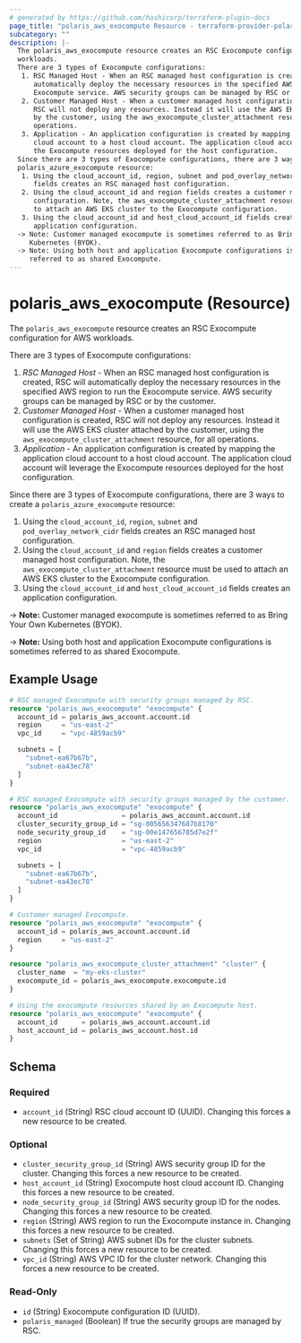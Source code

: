 ```yaml
---
# generated by https://github.com/hashicorp/terraform-plugin-docs
page_title: "polaris_aws_exocompute Resource - terraform-provider-polaris"
subcategory: ""
description: |-
  The polaris_aws_exocompute resource creates an RSC Exocompute configuration for AWS
  workloads.
  There are 3 types of Exocompute configurations:
   1. RSC Managed Host - When an RSC managed host configuration is created, RSC will
      automatically deploy the necessary resources in the specified AWS region to run the
      Exocompute service. AWS security groups can be managed by RSC or by the customer.
   2. Customer Managed Host - When a customer managed host configuration is created,
      RSC will not deploy any resources. Instead it will use the AWS EKS cluster attached
      by the customer, using the aws_exocompute_cluster_attachment resource, for all
      operations.
   3. Application - An application configuration is created by mapping the application
      cloud account to a host cloud account. The application cloud account will leverage
      the Exocompute resources deployed for the host configuration.
  Since there are 3 types of Exocompute configurations, there are 3 ways to create a
  polaris_azure_exocompute resource:
   1. Using the cloud_account_id, region, subnet and pod_overlay_network_cidr
      fields creates an RSC managed host configuration.
   2. Using the cloud_account_id and region fields creates a customer managed host
      configuration. Note, the aws_exocompute_cluster_attachment resource must be used
      to attach an AWS EKS cluster to the Exocompute configuration.
   3. Using the cloud_account_id and host_cloud_account_id fields creates an
      application configuration.
  -> Note: Customer managed exocompute is sometimes referred to as Bring Your Own
     Kubernetes (BYOK).
  -> Note: Using both host and application Exocompute configurations is sometimes
     referred to as shared Exocompute.
---
```


# polaris_aws_exocompute (Resource)

The `polaris_aws_exocompute` resource creates an RSC Exocompute configuration for AWS
workloads.

There are 3 types of Exocompute configurations:
 1. *RSC Managed Host* - When an RSC managed host configuration is created, RSC will
    automatically deploy the necessary resources in the specified AWS region to run the
    Exocompute service. AWS security groups can be managed by RSC or by the customer.
 2. *Customer Managed Host* - When a customer managed host configuration is created,
    RSC will not deploy any resources. Instead it will use the AWS EKS cluster attached
    by the customer, using the `aws_exocompute_cluster_attachment` resource, for all
    operations.
 3. *Application* - An application configuration is created by mapping the application
    cloud account to a host cloud account. The application cloud account will leverage
    the Exocompute resources deployed for the host configuration.

Since there are 3 types of Exocompute configurations, there are 3 ways to create a
`polaris_azure_exocompute` resource:
 1. Using the `cloud_account_id`, `region`, `subnet` and `pod_overlay_network_cidr`
    fields creates an RSC managed host configuration.
 2. Using the `cloud_account_id` and `region` fields creates a customer managed host
    configuration. Note, the `aws_exocompute_cluster_attachment` resource must be used
    to attach an AWS EKS cluster to the Exocompute configuration.
 3. Using the `cloud_account_id` and `host_cloud_account_id` fields creates an
    application configuration.

-> **Note:** Customer managed exocompute is sometimes referred to as Bring Your Own
   Kubernetes (BYOK).

-> **Note:** Using both host and application Exocompute configurations is sometimes
   referred to as shared Exocompute.

## Example Usage

```terraform
# RSC managed Exocompute with security groups managed by RSC.
resource "polaris_aws_exocompute" "exocompute" {
  account_id = polaris_aws_account.account.id
  region     = "us-east-2"
  vpc_id     = "vpc-4859acb9"

  subnets = [
    "subnet-ea67b67b",
    "subnet-ea43ec78"
  ]
}

# RSC managed Exocompute with security groups managed by the customer.
resource "polaris_aws_exocompute" "exocompute" {
  account_id                = polaris_aws_account.account.id
  cluster_security_group_id = "sg-005656347687b8170"
  node_security_group_id    = "sg-00e147656785d7e2f"
  region                    = "us-east-2"
  vpc_id                    = "vpc-4859acb9"

  subnets = [
    "subnet-ea67b67b",
    "subnet-ea43ec78"
  ]
}

# Customer managed Exocompute.
resource "polaris_aws_exocompute" "exocompute" {
  account_id = polaris_aws_account.account.id
  region     = "us-east-2"
}

resource "polaris_aws_exocompute_cluster_attachment" "cluster" {
  cluster_name  = "my-eks-cluster"
  exocompute_id = polaris_aws_exocompute.exocompute.id
}

# Using the exocompute resources shared by an Exocompute host.
resource "polaris_aws_exocompute" "exocompute" {
  account_id      = polaris_aws_account.account.id
  host_account_id = polaris_aws_account.host.id
}
```

<!-- schema generated by tfplugindocs -->
## Schema

### Required

- `account_id` (String) RSC cloud account ID (UUID). Changing this forces a new resource to be created.

### Optional

- `cluster_security_group_id` (String) AWS security group ID for the cluster. Changing this forces a new resource to be created.
- `host_account_id` (String) Exocompute host cloud account ID. Changing this forces a new resource to be created.
- `node_security_group_id` (String) AWS security group ID for the nodes. Changing this forces a new resource to be created.
- `region` (String) AWS region to run the Exocompute instance in. Changing this forces a new resource to be created.
- `subnets` (Set of String) AWS subnet IDs for the cluster subnets. Changing this forces a new resource to be created.
- `vpc_id` (String) AWS VPC ID for the cluster network. Changing this forces a new resource to be created.

### Read-Only

- `id` (String) Exocompute configuration ID (UUID).
- `polaris_managed` (Boolean) If true the security groups are managed by RSC.
